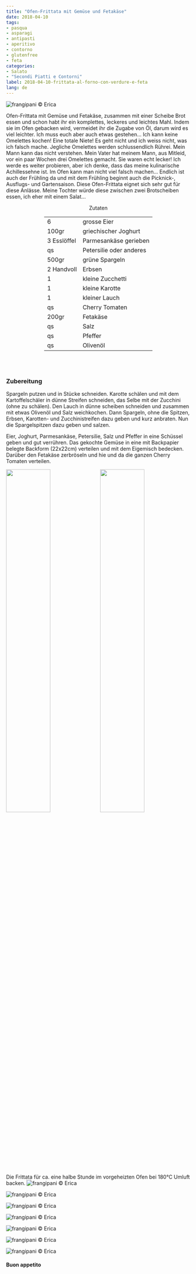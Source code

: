 ```yaml
---
title: "Ofen-Frittata mit Gemüse und Fetakäse"
date: 2018-04-10
tags:
- pasqua
- asparagi
- antipasti
- aperitivo
- contorno
- glutenfree
- feta
categories:
- Salato
- "Secondi Piatti e Contorni"
label: 2018-04-10-frittata-al-forno-con-verdure-e-feta
lang: de
---
```

![](../2018-04-10-frittata-al-forno-con-verdure-e-feta/header.jpg "frangipani © Erica")

Ofen-Frittata mit Gemüse und Fetakäse, zusammen mit einer Scheibe Brot essen und schon habt ihr ein komplettes, leckeres und leichtes Mahl. Indem sie im Ofen gebacken wird, vermeidet ihr die Zugabe von Öl, darum wird es viel leichter. Ich muss euch aber auch etwas gestehen... Ich kann keine Omelettes kochen! Eine totale Niete! Es geht nicht und ich weiss nicht, was ich falsch mache. Jegliche Omelettes werden schlussendlich Rührei. Mein Mann kann das nicht verstehen. Mein Vater hat meinem Mann, aus Mitleid, vor ein paar Wochen drei Omelettes gemacht. Sie waren echt lecker! Ich werde es weiter probieren, aber ich denke, dass das meine kulinarische Achillessehne ist. Im Ofen kann man nicht viel falsch machen... Endlich ist auch der Frühling da und mit dem Frühling beginnt auch die Picknick-, Ausflugs- und Gartensaison. Diese Ofen-Frittata eignet sich sehr gut für diese Anlässe. Meine Tochter würde diese zwischen zwei Brotscheiben essen, ich eher mit einem Salat...

<div id="wrapper" style="text-align: center">
  <div id="yourdiv" style="display: inline-block;">
    <div class="ingredients">
      <div class="ingredients-title">Zutaten</div>
      <table>
        <tbody>
          <tr>
            <td>6</td>
            <td>grosse Eier</td>
          </tr>
          <tr>
            <td>100gr</td>
            <td>griechischer Joghurt</td>
          </tr>
          <tr>
            <td>3 Esslöffel</td>
            <td>Parmesankäse gerieben</td>
          </tr>
          <tr>
            <td>qs</td>
            <td>Petersilie oder anderes</td>
          </tr>
          <tr>
            <td>500gr</td>
            <td>grüne Spargeln</td>
          </tr>      
          <tr>
            <td>2 Handvoll</td>
            <td>Erbsen</td>
          </tr>
          <tr>
            <td>1</td>
            <td>kleine Zucchetti</td>
          </tr>
          <tr>
            <td>1</td>
            <td>kleine Karotte</td>
          </tr>
          <tr>
            <td>1</td>
            <td>kleiner Lauch</td>
          </tr>
          <tr>
            <td>qs</td>
            <td>Cherry Tomaten</td>
          </tr>      
          <tr>
            <td>200gr</td>
            <td>Fetakäse</td>
          </tr>
          <tr>
            <td>qs</td>
            <td>Salz</td>
          </tr>
          <tr>
            <td>qs</td>
            <td>Pfeffer</td>
         </tr>
          <tr>
            <td>qs</td>
            <td>Olivenöl</td>
          </tr>
        </tbody>
      </table>
      <br></br>
    </div>
  </div>
</div>


<h3>
  <font color="grey">
    <i class="fa fa-cogs"></i>
  </font> Zubereitung
</h3>

Spargeln putzen und in Stücke schneiden. Karotte schälen und mit dem Kartoffelschäler in dünne Streifen schneiden, das Selbe mit der Zucchini (ohne zu schälen). Den Lauch in dünne scheiben schneiden und zusammen mit etwas Olivenöl und Salz weichkochen. Dann Spargeln, ohne die Spitzen, Erbsen, Karotten- und Zucchinistreifen dazu geben und kurz anbraten. Nun die Spargelspitzen dazu geben und salzen.

Eier, Joghurt, Parmesankäse, Petersilie, Salz und Pfeffer in eine Schüssel geben und gut verrühren. Das gekochte Gemüse in eine mit Backpapier belegte Backform (22x22cm) verteilen und mit dem Eigemisch bedecken. Darüber den Fetakäse zerbröseln und hie und da die ganzen Cherry Tomaten verteilen.
<p>
  <div style="width: 100%; margin-bottom: 0">
    <img style="float: left; width: 49%; margin-right: 1%" src="../2018-04-10-frittata-al-forno-con-verdure-e-feta/verdure.jpg" alt="" title="frangipani © Erica" />
    <img style="float: left; width: 49%; margin-left: 1%" src="../2018-04-10-frittata-al-forno-con-verdure-e-feta/teglia.jpg" alt="" title="frangipani © Erica" />
    <div style="clear: both"></div>
  </div>
</p>

Die Frittata für ca. eine halbe Stunde im vorgeheizten Ofen bei 180°C Umluft backen.
![](../2018-04-10-frittata-al-forno-con-verdure-e-feta/risultato1.jpg "frangipani © Erica")

![](../2018-04-10-frittata-al-forno-con-verdure-e-feta/risultato2.jpg "frangipani © Erica")

![](../2018-04-10-frittata-al-forno-con-verdure-e-feta/risultato3.jpg "frangipani © Erica")

![](../2018-04-10-frittata-al-forno-con-verdure-e-feta/risultato4.jpg "frangipani © Erica")

![](../2018-04-10-frittata-al-forno-con-verdure-e-feta/risultato5.jpg "frangipani © Erica")

![](../2018-04-10-frittata-al-forno-con-verdure-e-feta/risultato6.jpg "frangipani © Erica")

![](../2018-04-10-frittata-al-forno-con-verdure-e-feta/risultato7.jpg "frangipani © Erica")

<h4>Buon appetito
  <font color="red">
    <i class="fa fa-smile-o"></i>
  </font>
</h4>

